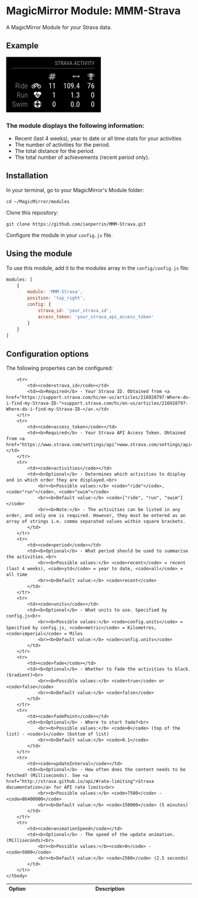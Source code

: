 # MagicMirror Module: MMM-Strava
A MagicMirror Module for your Strava data.

## Example

![](.github/example.png)

### The module displays the following information:

* Recent (last 4 weeks), year to date or all time stats for your activities
* The number of activities for the period.
* The total distance for the period.
* The total number of achievements (recent period only).

## Installation

In your terminal, go to your MagicMirror's Module folder:
````
cd ~/MagicMirror/modules
````

Clone this repository:
````
git clone https://github.com/ianperrin/MMM-Strava.git
````

Configure the module in your `config.js` file.

## Using the module

To use this module, add it to the modules array in the `config/config.js` file:
````javascript
modules: [
    {
        module: 'MMM-Strava',
        position: 'top_right',
        config: {
            strava_id: 'your_strava_id',
            access_token: 'your_strava_api_access_token'
        }
    }
]
````

## Configuration options

The following properties can be configured:


<table width="100%">
    <!-- why, markdown... -->
    <thead>
        <tr>
            <th>Option</th>
            <th width="100%">Description</th>
        </tr>
    <thead>
    <tbody>

        <tr>
            <td><code>strava_id</code></td>
            <td><b>Required</b> - Your Strava ID. Obtained from <a href="https://support.strava.com/hc/en-us/articles/216928797-Where-do-i-find-my-Strava-ID-">support.strava.com/hc/en-us/articles/216928797-Where-do-i-find-my-Strava-ID-</a>.</td>
        </tr>
        <tr>
            <td><code>access_token</code></td>
            <td><b>Required</b> - Your Strava API Access Token. Obtained from <a href="https://www.strava.com/settings/api">www.strava.com/settings/api</a>.</td>
        </tr>
        <tr>
            <td><code>activities</code></td>
            <td><b>Optional</b> - Determines which activities to display and in which order they are displayed.<br>
                <br><b>Possible values:</b> <code>"ride"</code>, <code>"run"</code>, <code>"swim"</code>
                <br><b>Default value:</b> <code>["ride", "run", "swim"]</code>
                <br><b>Note:</b> - The activities can be listed in any order, and only one is required. However, they must be entered as an array of strings i.e. comma separated values within square brackets.
            </td>
        </tr>
        <tr>
            <td><code>period</code></td>
            <td><b>Optional</b> - What period should be used to summarise the activities.<br>
                <br><b>Possible values:</b> <code>recent</code> = recent (last 4 weeks), <code>ytd</code> = year to date, <code>all</code> = all time
                <br><b>Default value:</b> <code>recent</code>
            </td>
        </tr>
        <tr>
            <td><code>units</code></td>
            <td><b>Optional</b> - What units to use. Specified by config.js<br>
                <br><b>Possible values:</b> <code>config.units</code> = Specified by config.js, <code>metric</code> = Kilometres, <code>imperial</code> = Miles
                <br><b>Default value:</b> <code>config.units</code>
            </td>
        </tr>
        <tr>
            <td><code>fade</code></td>
            <td><b>Optional</b> - Whether to fade the activities to black. (Gradient)<br>
                <br><b>Possible values:</b> <code>true</code> or <code>false</code>
                <br><b>Default value:</b> <code>false</code>
            </td>
        </tr>
        <tr>
            <td><code>fadePoint</code></td>
            <td><b>Optional</b> - Where to start fade?<br>
                <br><b>Possible values:</b> <code>0</code> (top of the list) - <code>1</code> (bottom of list)
                <br><b>Default value:</b> <code>0.1</code>
            </td>
        </tr>
        <tr>
            <td><code>updateInterval</code></td>
            <td><b>Optional</b> - How often does the content needs to be fetched? (Milliseconds). See <a href="http://strava.github.io/api/#rate-limiting">Strava documentation</a> for API rate limits<br>
                <br><b>Possible values:</b> <code>7500</code> - <code>86400000</code>
                <br><b>Default value:</b> <code>150000</code> (5 minutes)
            </td>
        </tr>
        <tr>
            <td><code>animationSpeed</code></td>
            <td><b>Optional</b> - The speed of the update animation. (Milliseconds)<br>
                <br><b>Possible values:</b><code>0</code> - <code>5000</code>
                <br><b>Default value:</b> <code>2500</code> (2.5 seconds)
            </td>
        </tr>
    </tbody>
</table>

